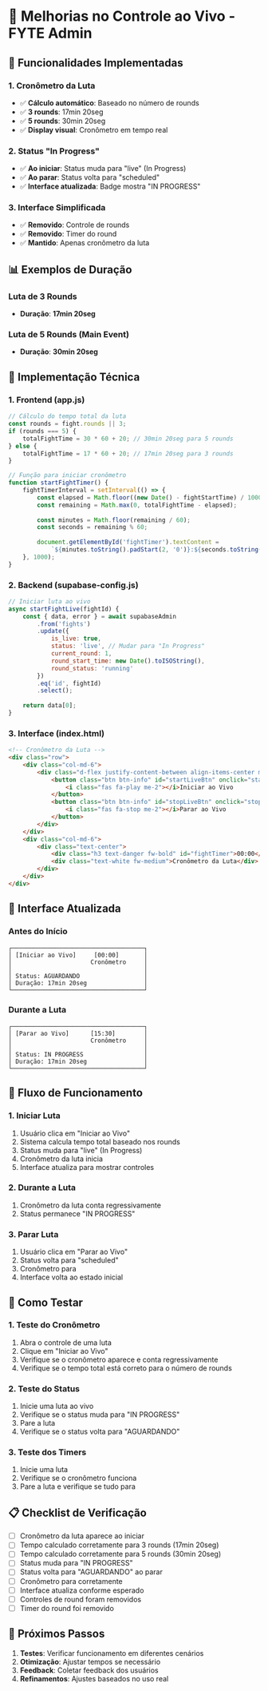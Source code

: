 # 🥊 Melhorias no Controle ao Vivo - FYTE Admin

## 🎯 **Funcionalidades Implementadas**

### **1. Cronômetro da Luta**
- ✅ **Cálculo automático**: Baseado no número de rounds
- ✅ **3 rounds**: 17min 20seg
- ✅ **5 rounds**: 30min 20seg
- ✅ **Display visual**: Cronômetro em tempo real

### **2. Status "In Progress"**
- ✅ **Ao iniciar**: Status muda para "live" (In Progress)
- ✅ **Ao parar**: Status volta para "scheduled"
- ✅ **Interface atualizada**: Badge mostra "IN PROGRESS"

### **3. Interface Simplificada**
- ✅ **Removido**: Controle de rounds
- ✅ **Removido**: Timer do round
- ✅ **Mantido**: Apenas cronômetro da luta

## 📊 **Exemplos de Duração**

### **Luta de 3 Rounds**
- **Duração**: **17min 20seg**

### **Luta de 5 Rounds (Main Event)**
- **Duração**: **30min 20seg**

## 🔧 **Implementação Técnica**

### **1. Frontend (app.js)**
```javascript
// Cálculo do tempo total da luta
const rounds = fight.rounds || 3;
if (rounds === 5) {
    totalFightTime = 30 * 60 + 20; // 30min 20seg para 5 rounds
} else {
    totalFightTime = 17 * 60 + 20; // 17min 20seg para 3 rounds
}

// Função para iniciar cronômetro
function startFightTimer() {
    fightTimerInterval = setInterval(() => {
        const elapsed = Math.floor((new Date() - fightStartTime) / 1000);
        const remaining = Math.max(0, totalFightTime - elapsed);
        
        const minutes = Math.floor(remaining / 60);
        const seconds = remaining % 60;
        
        document.getElementById('fightTimer').textContent = 
            `${minutes.toString().padStart(2, '0')}:${seconds.toString().padStart(2, '0')}`;
    }, 1000);
}
```

### **2. Backend (supabase-config.js)**
```javascript
// Iniciar luta ao vivo
async startFightLive(fightId) {
    const { data, error } = await supabaseAdmin
        .from('fights')
        .update({
            is_live: true,
            status: 'live', // Mudar para "In Progress"
            current_round: 1,
            round_start_time: new Date().toISOString(),
            round_status: 'running'
        })
        .eq('id', fightId)
        .select();
    
    return data[0];
}
```

### **3. Interface (index.html)**
```html
<!-- Cronômetro da Luta -->
<div class="row">
    <div class="col-md-6">
        <div class="d-flex justify-content-between align-items-center mb-3">
            <button class="btn btn-info" id="startLiveBtn" onclick="startFightLive()">
                <i class="fas fa-play me-2"></i>Iniciar ao Vivo
            </button>
            <button class="btn btn-info" id="stopLiveBtn" onclick="stopFightLive()" style="display: none;">
                <i class="fas fa-stop me-2"></i>Parar ao Vivo
            </button>
        </div>
    </div>
    <div class="col-md-6">
        <div class="text-center">
            <div class="h3 text-danger fw-bold" id="fightTimer">00:00</div>
            <div class="text-white fw-medium">Cronômetro da Luta</div>
        </div>
    </div>
</div>
```

## 🎨 **Interface Atualizada**

### **Antes do Início**
```
┌─────────────────────────────────────┐
│ [Iniciar ao Vivo]     [00:00]       │
│                      Cronômetro     │
│                                     │
│ Status: AGUARDANDO                  │
│ Duração: 17min 20seg                │
└─────────────────────────────────────┘
```

### **Durante a Luta**
```
┌─────────────────────────────────────┐
│ [Parar ao Vivo]      [15:30]        │
│                      Cronômetro     │
│                                     │
│ Status: IN PROGRESS                 │
│ Duração: 17min 20seg                │
└─────────────────────────────────────┘
```

## 🔄 **Fluxo de Funcionamento**

### **1. Iniciar Luta**
1. Usuário clica em "Iniciar ao Vivo"
2. Sistema calcula tempo total baseado nos rounds
3. Status muda para "live" (In Progress)
4. Cronômetro da luta inicia
5. Interface atualiza para mostrar controles

### **2. Durante a Luta**
1. Cronômetro da luta conta regressivamente
2. Status permanece "IN PROGRESS"

### **3. Parar Luta**
1. Usuário clica em "Parar ao Vivo"
2. Status volta para "scheduled"
3. Cronômetro para
4. Interface volta ao estado inicial

## 🧪 **Como Testar**

### **1. Teste do Cronômetro**
1. Abra o controle de uma luta
2. Clique em "Iniciar ao Vivo"
3. Verifique se o cronômetro aparece e conta regressivamente
4. Verifique se o tempo total está correto para o número de rounds

### **2. Teste do Status**
1. Inicie uma luta ao vivo
2. Verifique se o status muda para "IN PROGRESS"
3. Pare a luta
4. Verifique se o status volta para "AGUARDANDO"

### **3. Teste dos Timers**
1. Inicie uma luta
2. Verifique se o cronômetro funciona
3. Pare a luta e verifique se tudo para

## 📋 **Checklist de Verificação**

- [ ] Cronômetro da luta aparece ao iniciar
- [ ] Tempo calculado corretamente para 3 rounds (17min 20seg)
- [ ] Tempo calculado corretamente para 5 rounds (30min 20seg)
- [ ] Status muda para "IN PROGRESS"
- [ ] Status volta para "AGUARDANDO" ao parar
- [ ] Cronômetro para corretamente
- [ ] Interface atualiza conforme esperado
- [ ] Controles de round foram removidos
- [ ] Timer do round foi removido

## 🚀 **Próximos Passos**

1. **Testes**: Verificar funcionamento em diferentes cenários
2. **Otimização**: Ajustar tempos se necessário
3. **Feedback**: Coletar feedback dos usuários
4. **Refinamentos**: Ajustes baseados no uso real 